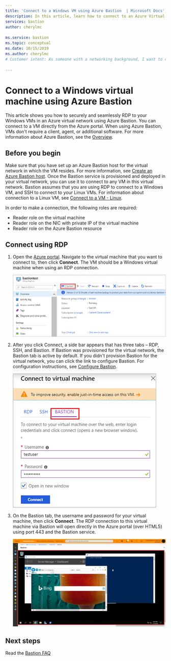 ```yaml
---
title: 'Connect to a Windows VM using Azure Bastion  | Microsoft Docs'
description: In this article, learn how to connect to an Azure Virtual Machine running Windows by using Azure Bastion.
services: bastion
author: cherylmc

ms.service: bastion
ms.topic: conceptual
ms.date: 10/15/2019
ms.author: cherylmc
# Customer intent: As someone with a networking background, I want to connect to an Azure virtual machine running Windows that doesn't have a public IP address by using Azure Bastion.

---
```


# Connect to a Windows virtual machine using Azure Bastion

This article shows you how to securely and seamlessly RDP to your Windows VMs in an Azure virtual network using Azure Bastion. You can connect to a VM directly from the Azure portal. When using Azure Bastion, VMs don't require a client, agent, or additional software. For more information about Azure Bastion, see the [Overview](bastion-overview.md).

## Before you begin

Make sure that you have set up an Azure Bastion host for the virtual network in which the VM resides. For more information, see [Create an Azure Bastion host](bastion-create-host-portal.md). Once the Bastion service is provisioned and deployed in your virtual network, you can use it to connect to any VM in this virtual network. Bastion assumes that you are using RDP to connect to a Windows VM, and SSH to connect to your Linux VMs. For information about connection to a Linux VM, see [Connect to a VM - Linux](bastion-connect-vm-ssh.md).

In order to make a connection, the following roles are required:

* Reader role on the virtual machine
* Reader role on the NIC with private IP of the virtual machine
* Reader role on the Azure Bastion resource

## <a name="rdp"></a>Connect using RDP

1. Open the [Azure portal](https://portal.azure.com). Navigate to the virtual machine that you want to connect to, then click **Connect**. The VM should be a Windows virtual machine when using an RDP connection.

   ![VM connect](./media/bastion-connect-vm-rdp/connect.png)
1. After you click Connect, a side bar appears that has three tabs – RDP, SSH, and Bastion. If Bastion was provisioned for the virtual network, the Bastion tab is active by default. If you didn't provision Bastion for the virtual network, you can click the link to configure Bastion. For configuration instructions, see [Configure Bastion](bastion-create-host-portal.md).

   ![VM connect](./media/bastion-connect-vm-rdp/bastion.png)
1. On the Bastion tab, the username and password for your virtual machine, then click **Connect**. The RDP connection to this virtual machine via Bastion will open directly in the Azure portal (over HTML5) using port 443 and the Bastion service.

   ![VM connect](./media/bastion-connect-vm-rdp/443rdp.png)
 
## Next steps

Read the [Bastion FAQ](bastion-faq.md)